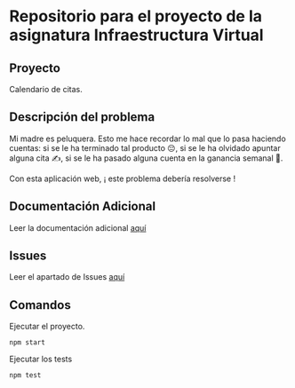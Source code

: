 # Repositorio para el proyecto de la asignatura Infraestructura Virtual
## Proyecto
Calendario de citas.
## Descripción del problema
Mi madre es peluquera. Esto me hace recordar lo mal que lo pasa haciendo cuentas: si se le ha terminado tal producto :pensive:, si se le ha olvidado apuntar alguna cita :writing_hand:, si se le ha pasado alguna cuenta en la ganancia semanal :open_book:.

Con esta aplicación web, ¡ este problema debería resolverse !
## Documentación Adicional
Leer la documentación adicional [aquí](./docs/Objetivo-0/CONFIGURACION.md)
## Issues
Leer el apartado de Issues [aquí](./docs/Objetivo-1/ISSUES.md)
## Comandos
Ejecutar el proyecto.
```
npm start
```
Ejecutar los tests
```
npm test
```
